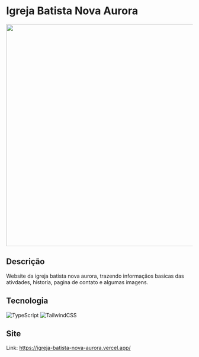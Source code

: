 # Igreja Batista Nova Aurora

<img src="https://portfolio-silvio-sc.vercel.app/assets/IBNA-b560224e.png" width="900" height="600"/>

## Descrição
Website da igreja batista nova aurora, trazendo informaçãos basicas das ativdades, historia, pagina de contato e algumas imagens.

## Tecnologia
![TypeScript](https://img.shields.io/badge/typescript-%23007ACC.svg?style=for-the-badge&logo=typescript&logoColor=white)
![TailwindCSS](https://img.shields.io/badge/tailwindcss-%2338B2AC.svg?style=for-the-badge&logo=tailwind-css&logoColor=white)

## Site
Link: https://igreja-batista-nova-aurora.vercel.app/
